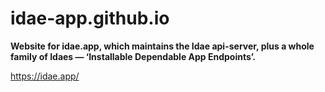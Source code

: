 # idae-app.github.io

__Website for idae.app, which maintains the Idae api-server, plus a whole family of Idaes — ‘Installable Dependable App Endpoints’.__

https://idae.app/
